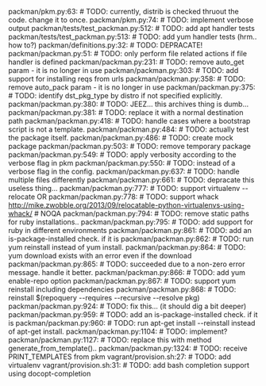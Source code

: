 packman/pkm.py:63:    #  TODO: currently, distrib is checked thruout the code. change it to once.
packman/pkm.py:74:    #  TODO: implement verbose output
packman/tests/test_packman.py:512:    #  TODO: add apt handler tests
packman/tests/test_packman.py:513:    #  TODO: add yum handler tests (hrm.. how to?)
packman/definitions.py:32:    #  TODO: DEPRACATE!
packman/packman.py:51:    #  TODO: only perform file related actions if file handler is defined
packman/packman.py:231:    #  TODO: remove auto_get param - it is no longer in use
packman/packman.py:303:    #  TODO: add support for installing reqs from urls
packman/packman.py:358:    #  TODO: remove auto_pack param - it is no longer in use
packman/packman.py:375:    #  TODO: identify dst_pkg_type by distro if not specified explicitly.
packman/packman.py:380:    #  TODO: JEEZ... this archives thing is dumb...
packman/packman.py:381:    #  TODO: replace it with a normal destination path
packman/packman.py:418:    #  TODO: handle cases where a bootstrap script is not a template.
packman/packman.py:484:    #  TODO: actually test the package itself.
packman/packman.py:486:    #  TODO: create mock package
packman/packman.py:503:    #  TODO: remove temporary package
packman/packman.py:549:    #  TODO: apply verbosity according to the verbose flag in pkm
packman/packman.py:550:    #  TODO: instead of a verbose flag in the config.
packman/packman.py:637:    #  TODO: handle multiple files differently
packman/packman.py:661:    #  TODO: depracate this useless thing...
packman/packman.py:777:    #  TODO: support virtualenv --relocate OR
packman/packman.py:778:    #  TODO: support whack http://mike.zwobble.org/2013/09/relocatable-python-virtualenvs-using-whack/ # NOQA
packman/packman.py:794:    #  TODO: remove static paths for ruby installations..
packman/packman.py:795:    #  TODO: add support for ruby in different environments
packman/packman.py:861:    #  TODO: add an is-package-installed check. if it is
packman/packman.py:862:    #  TODO: run yum reinstall instead of yum install.
packman/packman.py:864:    #  TODO: yum download exists with an error even if the download
packman/packman.py:865:    #  TODO: succeeded due to a non-zero error message. handle it better.
packman/packman.py:866:    #  TODO: add yum enable-repo option
packman/packman.py:867:    #  TODO: support yum reinstall including dependencies
packman/packman.py:868:    #  TODO: reinstall $(repoquery --requires --recursive --resolve pkg)
packman/packman.py:924:    #  TODO: fix this... (it should dig a bit deeper)
packman/packman.py:959:    #  TODO: add an is-package-installed check. if it is
packman/packman.py:960:    #  TODO: run apt-get install --reinstall instead of apt-get install.
packman/packman.py:1104:    #  TODO: implement?
packman/packman.py:1127:    #  TODO: replace this with method generate_from_template()..
packman/packman.py:1324:    #  TODO: receive PRINT_TEMPLATES from pkm
vagrant/provision.sh:27:    #  TODO: add virtualenv
vagrant/provision.sh:31:    #  TODO: add bash completion support using docopt-completion
